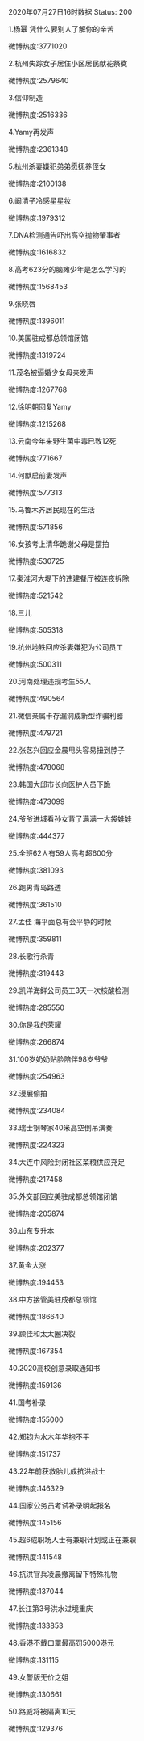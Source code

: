2020年07月27日16时数据
Status: 200

1.杨幂 凭什么要别人了解你的辛苦

微博热度:3771020

2.杭州失踪女子居住小区居民献花祭奠

微博热度:2579640

3.信仰制造

微博热度:2516336

4.Yamy再发声

微博热度:2361348

5.杭州杀妻嫌犯弟弟愿抚养侄女

微博热度:2100138

6.阚清子冷感星星妆

微博热度:1979312

7.DNA检测通告吓出高空抛物肇事者

微博热度:1616832

8.高考623分的脑瘫少年是怎么学习的

微博热度:1568453

9.张晓唇

微博热度:1396011

10.美国驻成都总领馆闭馆

微博热度:1319724

11.茂名被逼婚少女母亲发声

微博热度:1267768

12.徐明朝回复Yamy

微博热度:1215268

13.云南今年来野生菌中毒已致12死

微博热度:771667

14.何猷启前妻发声

微博热度:577313

15.乌鲁木齐居民现在的生活

微博热度:571856

16.女孩考上清华跪谢父母是摆拍

微博热度:530725

17.秦淮河大堤下的违建餐厅被连夜拆除

微博热度:521542

18.三儿

微博热度:505318

19.杭州地铁回应杀妻嫌犯为公司员工

微博热度:500311

20.河南处理违规考生55人

微博热度:490564

21.微信亲属卡存漏洞成新型诈骗利器

微博热度:479721

22.张艺兴回应金晨甩头容易扭到脖子

微博热度:478068

23.韩国大邱市长向医护人员下跪

微博热度:473099

24.爷爷进城看孙女背了满满一大袋娃娃

微博热度:444377

25.全班62人有59人高考超600分

微博热度:381093

26.跑男青岛路透

微博热度:361510

27.孟佳 海平面总有会平静的时候

微博热度:359811

28.长歌行杀青

微博热度:319443

29.凯洋海鲜公司员工3天一次核酸检测

微博热度:285550

30.你是我的荣耀

微博热度:266874

31.100岁奶奶贴脸陪伴98岁爷爷

微博热度:254963

32.漫展偷拍

微博热度:234084

33.瑞士钢琴家40米高空倒吊演奏

微博热度:224323

34.大连中风险封闭社区菜粮供应充足

微博热度:217458

35.外交部回应美驻成都总领馆闭馆

微博热度:205874

36.山东专升本

微博热度:202377

37.黄金大涨

微博热度:194453

38.中方接管美驻成都总领馆

微博热度:186640

39.顾佳和太太圈决裂

微博热度:167354

40.2020高校创意录取通知书

微博热度:159136

41.国考补录

微博热度:155000

42.郑钧为水木年华抱不平

微博热度:151737

43.22年前获救胎儿成抗洪战士

微博热度:146329

44.国家公务员考试补录明起报名

微博热度:145156

45.超6成职场人士有兼职计划或正在兼职

微博热度:141548

46.抗洪官兵凌晨撤离留下特殊礼物

微博热度:137044

47.长江第3号洪水过境重庆

微博热度:133853

48.香港不戴口罩最高罚5000港元

微博热度:131115

49.女警版无价之姐

微博热度:130661

50.路威将被隔离10天

微博热度:129376


